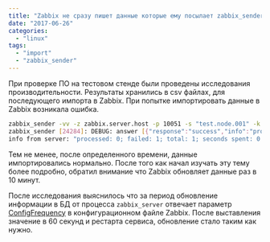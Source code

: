 ```yaml
---
title: "Zabbix не сразу пишет данные которые ему посылает zabbix_sender"
date: "2017-06-26"
categories: 
  - "linux"
tags: 
  - "import"
  - "zabbix_sender"
---
```


При проверке ПО на тестовом стенде были проведены исследования производительности.
Результаты хранились в csv файлах, для последующего импорта в Zabbix. При попытке импортировать данные в Zabbix возникала ошибка.

```bash
zabbix_sender -vv -z zabbix.server.host -p 10051 -s "test.node.001" -k "trap.item.001" -o "0.0"
zabbix_sender [24284]: DEBUG: answer [{"response":"success","info":"processed: 0; failed: 1; total: 1; seconds spent: 0.000031"}]
info from server: "processed: 0; failed: 1; total: 1; seconds spent: 0.000031"
```

<!--more-->

Тем не менее, после определенного времени, данные импортировались нормально.
После того как начал изучать эту тему более подробно, обратил внимание что Zabbix обновляет данные раз в 10 минут.

После исследования выяснилось что за период обновление информации в БД от процесса `zabbix_server` отвечает
параметр [ConfigFrequency](https://www.zabbix.com/documentation/3.0/manual/appendix/config/zabbix_server) в конфигурационном файле Zabbix.
После выставления значение в 60 секунд и рестарта сервиса, обновление стало таким как нужно.
